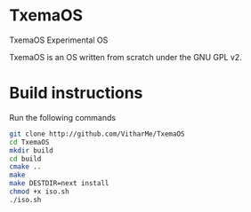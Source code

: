 TxemaOS
==========

TxemaOS Experimental OS

TxemaOS is an OS written from scratch under the GNU GPL v2.

Build instructions
==================

Run the following commands

```sh
git clone http://github.com/VitharMe/TxemaOS
cd TxemaOS
mkdir build
cd build
cmake ..
make
make DESTDIR=next install
chmod +x iso.sh
./iso.sh
```

